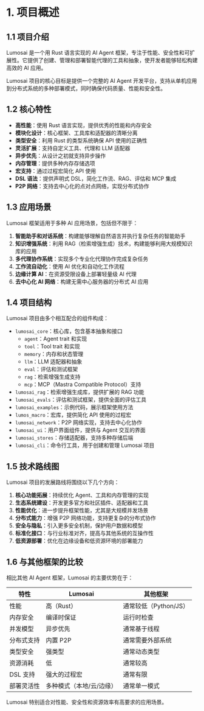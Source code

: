 # 1. 项目概述

## 1.1 项目介绍

Lumosai 是一个用 Rust 语言实现的 AI Agent 框架，专注于性能、安全性和可扩展性。它提供了创建、管理和部署智能代理的工具和抽象，使开发者能够轻松构建高效的 AI 应用。

Lumosai 项目的核心目标是提供一个完整的 AI Agent 开发平台，支持从单机应用到分布式系统的多种部署模式，同时确保代码质量、性能和安全性。

## 1.2 核心特性

- **高性能**：使用 Rust 语言实现，提供优秀的性能和内存安全
- **模块化设计**：核心框架、工具库和适配器的清晰分离
- **类型安全**：利用 Rust 的类型系统确保 API 使用的正确性
- **灵活扩展**：支持自定义工具、代理和 LLM 适配器
- **异步优先**：从设计之初就支持异步操作
- **内存管理**：提供多种内存存储选项
- **宏支持**：通过过程宏简化 API 使用
- **DSL 语法**：提供声明式 DSL，简化工作流、RAG、评估和 MCP 集成
- **P2P 网络**：支持去中心化的点对点网络，实现分布式协作

## 1.3 应用场景

Lumosai 框架适用于多种 AI 应用场景，包括但不限于：

1. **智能助手和对话系统**：构建能够理解自然语言并执行复杂任务的智能助手
2. **知识增强系统**：利用 RAG（检索增强生成）技术，构建能够利用大规模知识库的应用
3. **多代理协作系统**：实现多个专业化代理协作完成复杂任务
4. **工作流自动化**：使用 AI 优化和自动化工作流程
5. **边缘计算 AI**：在资源受限设备上部署轻量级 AI 代理
6. **去中心化 AI 网络**：构建无需中心服务器的分布式 AI 应用

## 1.4 项目结构

Lumosai 项目由多个相互配合的组件构成：

- `lumosai_core`：核心库，包含基本抽象和接口
  - `agent`：Agent trait 和实现
  - `tool`：Tool trait 和实现
  - `memory`：内存和状态管理
  - `llm`：LLM 适配器和抽象
  - `eval`：评估和测试框架
  - `rag`：检索增强生成支持
  - `mcp`：MCP（Mastra Compatible Protocol）支持
- `lumosai_rag`：检索增强生成库，提供扩展的 RAG 功能
- `lumosai_evals`：评估和测试框架，提供全面的评估工具
- `lumosai_examples`：示例代码，展示框架使用方法
- `lumos_macro`：宏库，提供简化 API 使用的过程宏
- `lumosai_network`：P2P 网络实现，支持去中心化协作
- `lumosai_ui`：用户界面组件，提供与 Agent 交互的界面
- `lumosai_stores`：存储适配器，支持多种存储后端
- `lumosai_cli`：命令行工具，用于创建和管理 Lumosai 项目

## 1.5 技术路线图

Lumosai 项目的发展路线将围绕以下几个方向：

1. **核心功能拓展**：持续优化 Agent、工具和内存管理的实现
2. **生态系统建设**：开发更多官方和社区插件、适配器和工具
3. **性能优化**：进一步提升框架性能，尤其是大规模并发场景
4. **分布式能力**：增强 P2P 网络功能，支持更复杂的分布式协作
5. **安全与隐私**：引入更多安全机制，保护用户数据和模型
6. **标准化接口**：与行业标准对齐，提高与其他系统的互操作性
7. **低资源部署**：优化在边缘设备和低资源环境的部署能力

## 1.6 与其他框架的比较

相比其他 AI Agent 框架，Lumosai 的主要优势在于：

| 特性 | Lumosai | 其他框架 |
|------|---------|----------|
| 性能 | 高（Rust） | 通常较低（Python/JS） |
| 内存安全 | 编译时保证 | 运行时检查 |
| 并发模型 | 异步优先 | 通常基于线程 |
| 分布式支持 | 内置 P2P | 通常需要外部系统 |
| 类型安全 | 强类型 | 通常动态类型 |
| 资源消耗 | 低 | 通常较高 |
| DSL 支持 | 强大的过程宏 | 通常有限 |
| 部署灵活性 | 多种模式（本地/云/边缘） | 通常单一模式 |

Lumosai 特别适合对性能、安全性和资源效率有高要求的应用场景。 